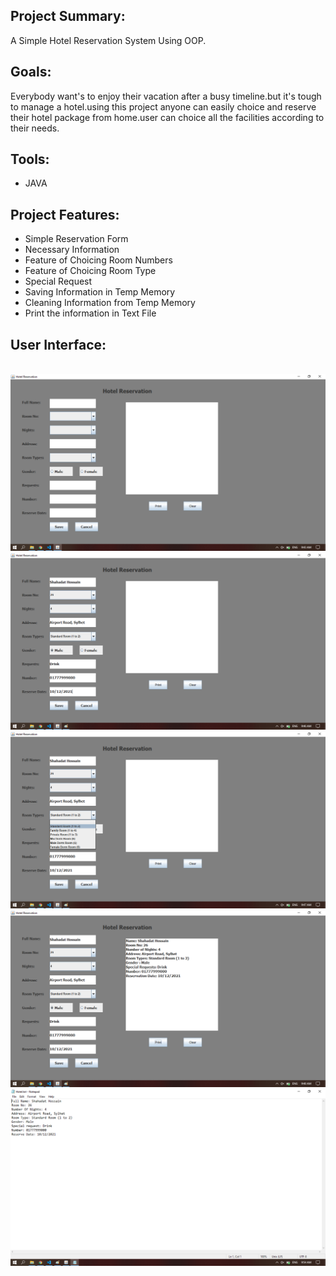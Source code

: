                                                         
## **Project Summary**:

A Simple Hotel Reservation System Using OOP.

## **Goals**:

Everybody want's to enjoy their vacation after a busy timeline.but it's tough to manage a hotel.using this project anyone can easily choice and reserve their hotel package from home.user can choice all the facilities according to their needs.


## **Tools**:

* JAVA

## **Project Features**:

* Simple Reservation Form
* Necessary Information 
* Feature of Choicing Room Numbers
* Feature of Choicing Room Type
* Special Request
* Saving Information in Temp Memory
* Cleaning Information from Temp Memory
* Print the information in Text File 

## **User Interface**:
<p align="center">
<br>
    <img src="ss/ss1.png">
<br>
    <img src="ss/ss2.png">
<br>
    <img src="ss/ss3.png">
<br>
    <img src="ss/ss4.png">
<br>
    <img src="ss/ss5.png">

</p>
